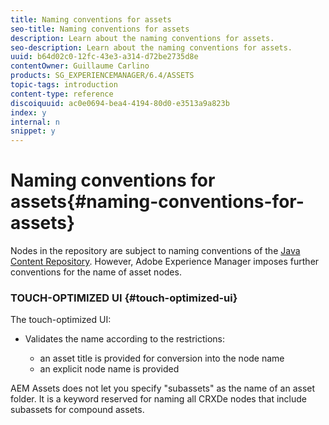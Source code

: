 ```yaml
---
title: Naming conventions for assets
seo-title: Naming conventions for assets
description: Learn about the naming conventions for assets.
seo-description: Learn about the naming conventions for assets.
uuid: b64d02c0-12fc-43e3-a314-d72be2735d8e
contentOwner: Guillaume Carlino
products: SG_EXPERIENCEMANAGER/6.4/ASSETS
topic-tags: introduction
content-type: reference
discoiquuid: ac0e0694-bea4-4194-80d0-e3513a9a823b
index: y
internal: n
snippet: y
---
```


# Naming conventions for assets{#naming-conventions-for-assets}

Nodes in the repository are subject to naming conventions of the [Java Content Repository](../../sites/developing/using/the-basics.md#javacontentrepository). However, Adobe Experience Manager imposes further conventions for the name of asset nodes.

### TOUCH-OPTIMIZED UI {#touch-optimized-ui}

The touch-optimized UI:

* Validates the name according to the restrictions:

    * an asset title is provided for conversion into the node name
    * an explicit node name is provided

AEM Assets does not let you specify "subassets" as the name of an asset folder. It is a keyword reserved for naming all CRXDe nodes that include subassets for compound assets. 
